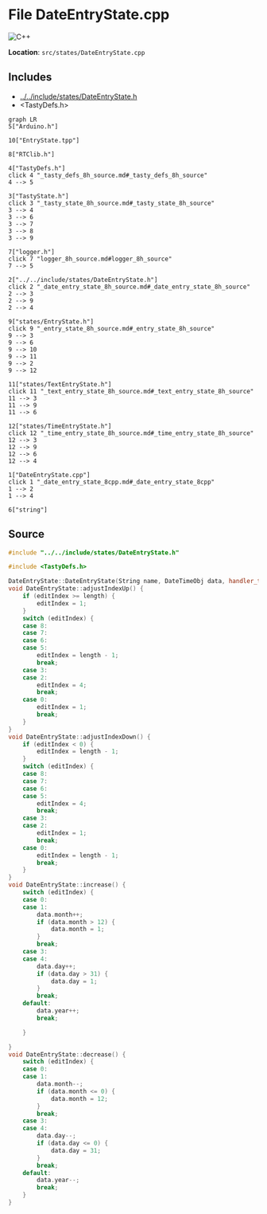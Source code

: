<a id="_date_entry_state_8cpp"></a>
# File DateEntryState.cpp

![][C++]

**Location**: `src/states/DateEntryState.cpp`





## Includes

* [../../include/states/DateEntryState.h](_date_entry_state_8h.md#_date_entry_state_8h)
* <TastyDefs.h>

```mermaid
graph LR
5["Arduino.h"]

10["EntryState.tpp"]

8["RTClib.h"]

4["TastyDefs.h"]
click 4 "_tasty_defs_8h_source.md#_tasty_defs_8h_source"
4 --> 5

3["TastyState.h"]
click 3 "_tasty_state_8h_source.md#_tasty_state_8h_source"
3 --> 4
3 --> 6
3 --> 7
3 --> 8
3 --> 9

7["logger.h"]
click 7 "logger_8h_source.md#logger_8h_source"
7 --> 5

2["../../include/states/DateEntryState.h"]
click 2 "_date_entry_state_8h_source.md#_date_entry_state_8h_source"
2 --> 3
2 --> 9
2 --> 4

9["states/EntryState.h"]
click 9 "_entry_state_8h_source.md#_entry_state_8h_source"
9 --> 3
9 --> 6
9 --> 10
9 --> 11
9 --> 2
9 --> 12

11["states/TextEntryState.h"]
click 11 "_text_entry_state_8h_source.md#_text_entry_state_8h_source"
11 --> 3
11 --> 9
11 --> 6

12["states/TimeEntryState.h"]
click 12 "_time_entry_state_8h_source.md#_time_entry_state_8h_source"
12 --> 3
12 --> 9
12 --> 6
12 --> 4

1["DateEntryState.cpp"]
click 1 "_date_entry_state_8cpp.md#_date_entry_state_8cpp"
1 --> 2
1 --> 4

6["string"]

```

## Source

```cpp
#include "../../include/states/DateEntryState.h"

#include <TastyDefs.h>

DateEntryState::DateEntryState(String name, DateTimeObj data, handler_t saveFn, TastyState* returnState) : EntryState::EntryState(name, 10, data, saveFn, returnState, this) {};
void DateEntryState::adjustIndexUp() {
    if (editIndex >= length) {
        editIndex = 1;
    }
    switch (editIndex) {
    case 8:
    case 7:
    case 6:
    case 5:
        editIndex = length - 1;
        break;
    case 3:
    case 2:
        editIndex = 4;
        break;
    case 0:
        editIndex = 1;
        break;
    }
}
void DateEntryState::adjustIndexDown() {
    if (editIndex < 0) {
        editIndex = length - 1;
    }
    switch (editIndex) {
    case 8:
    case 7:
    case 6:
    case 5:
        editIndex = 4;
        break;
    case 3:
    case 2:
        editIndex = 1;
        break;
    case 0:
        editIndex = length - 1;
        break;
    }
}
void DateEntryState::increase() {
    switch (editIndex) {
    case 0:
    case 1:
        data.month++;
        if (data.month > 12) {
            data.month = 1;
        }
        break;
    case 3:
    case 4:
        data.day++;
        if (data.day > 31) {
            data.day = 1;
        }
        break;
    default:
        data.year++;
        break;

    }

}
void DateEntryState::decrease() {
    switch (editIndex) {
    case 0:
    case 1:
        data.month--;
        if (data.month <= 0) {
            data.month = 12;
        }
        break;
    case 3:
    case 4:
        data.day--;
        if (data.day <= 0) {
            data.day = 31;
        }
        break;
    default:
        data.year--;
        break;
    }
}
```

[public]: https://img.shields.io/badge/-public-brightgreen (public)
[C++]: https://img.shields.io/badge/language-C%2B%2B-blue (C++)
[static]: https://img.shields.io/badge/-static-lightgrey (static)
[private]: https://img.shields.io/badge/-private-red (private)
[Markdown]: https://img.shields.io/badge/language-Markdown-blue (Markdown)